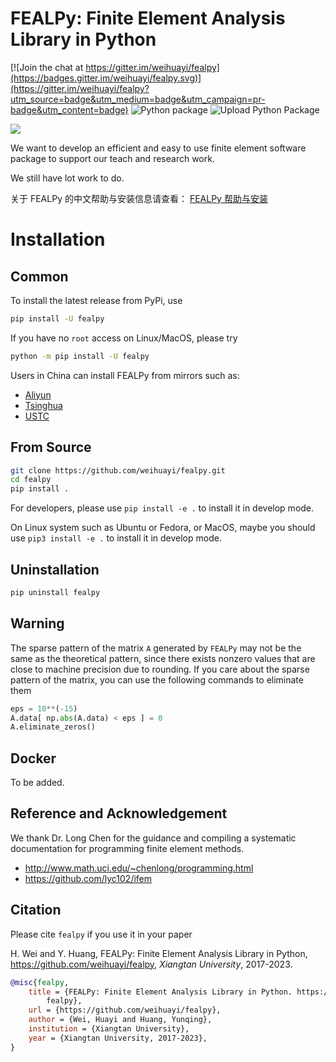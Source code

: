 # FEALPy: Finite Element Analysis Library in Python

[![Join the chat at https://gitter.im/weihuayi/fealpy](https://badges.gitter.im/weihuayi/fealpy.svg)](https://gitter.im/weihuayi/fealpy?utm_source=badge&utm_medium=badge&utm_campaign=pr-badge&utm_content=badge)
![Python package](https://github.com/weihuayi/fealpy/workflows/Python%20package/badge.svg)
![Upload Python Package](https://github.com/weihuayi/fealpy/workflows/Upload%20Python%20Package/badge.svg)

![](./FEALPY.png)

We want to develop an efficient and easy to use finite element software
package to support our teach and research work. 

We still have lot work to do. 

关于 FEALPy 的中文帮助与安装信息请查看：
[FEALPy 帮助与安装](https://www.weihuayi.cn/fealpy/docs/zh/start/fealpy-install)

# Installation

## Common

To install the latest release from PyPi, use
```bash
pip install -U fealpy
``` 

If you have no `root` access on Linux/MacOS, please try 
```bash
python -m pip install -U fealpy
```

Users in China can install FEALPy from mirrors such as:
- [Aliyun](https://developer.aliyun.com/mirror/pypi)
- [Tsinghua](https://mirrors.tuna.tsinghua.edu.cn/help/pypi/)
- [USTC](https://lug.ustc.edu.cn/wiki/mirrors/help/pypi)

## From Source

```bash
git clone https://github.com/weihuayi/fealpy.git
cd fealpy
pip install .
```

For developers, please use `pip install -e .` to install it in develop mode.

On Linux system such as Ubuntu or Fedora, or MacOS, maybe you should use `pip3 install -e .` to install it in
develop mode.

## Uninstallation

```bash
pip uninstall fealpy
```

## Warning 
The sparse pattern of the matrix `A` generated by `FEALPy` may not be the same as the theoretical pattern, since there exists nonzero values that are close to machine precision due to rounding. If you care about the sparse pattern of the matrix, you can use the following commands to eliminate them
```python
eps = 10**(-15)
A.data[ np.abs(A.data) < eps ] = 0
A.eliminate_zeros()
```

## Docker

To be added.

## Reference and Acknowledgement

We thank Dr. Long Chen for the guidance and compiling a systematic documentation for programming finite element methods.
* http://www.math.uci.edu/~chenlong/programming.html
* https://github.com/lyc102/ifem


## Citation

Please cite `fealpy` if you use it in your paper

H. Wei and Y. Huang, FEALPy: Finite Element Analysis Library in Python, https://github.com/weihuayi/fealpy, *Xiangtan University*, 2017-2023.

```bibtex
@misc{fealpy,
	title = {FEALPy: Finite Element Analysis Library in Python. https://github.com/weihuayi/
        fealpy},
	url = {https://github.com/weihuayi/fealpy},
	author = {Wei, Huayi and Huang, Yunqing},
    institution = {Xiangtan University},
	year = {Xiangtan University, 2017-2023},
}
```









